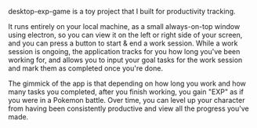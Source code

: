 desktop-exp-game is a toy project that I built for productivity tracking.

It runs entirely on your local machine, as a small always-on-top window using
electron, so you can view it on the left or right side of your screen, and you
can press a button to start & end a work session. While a work session is ongoing,
the application tracks for you how long you've been working for, and allows you
to input your goal tasks for the work session and mark them as completed once you're
done.

The gimmick of the app is that depending on how long you work and how many tasks you
completed, after you finish working, you gain "EXP" as if you were in a Pokemon battle.
Over time, you can level up your character from having been consistently productive and
view all the progress you've made.
